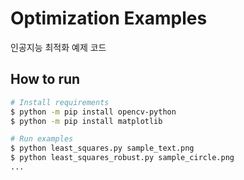 # Optimization Examples
인공지능 최적화 예제 코드

## How to run
```bash
# Install requirements
$ python -m pip install opencv-python
$ python -m pip install matplotlib

# Run examples
$ python least_squares.py sample_text.png
$ python least_squares_robust.py sample_circle.png
...
```
